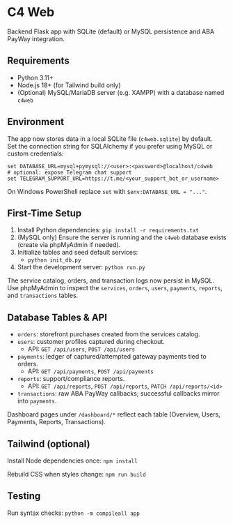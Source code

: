 # C4 Web

Backend Flask app with SQLite (default) or MySQL persistence and ABA PayWay integration.

## Requirements
- Python 3.11+
- Node.js 18+ (for Tailwind build only)
- (Optional) MySQL/MariaDB server (e.g. XAMPP) with a database named `c4web`

## Environment
The app now stores data in a local SQLite file (`c4web.sqlite`) by default.  
Set the connection string for SQLAlchemy if you prefer using MySQL or custom credentials:

```
set DATABASE_URL=mysql+pymysql://<user>:<password>@localhost/c4web
# optional: expose Telegram chat support
set TELEGRAM_SUPPORT_URL=https://t.me/<your_support_bot_or_username>
```

On Windows PowerShell replace `set` with `$env:DATABASE_URL = "..."`.

## First-Time Setup
1. Install Python dependencies: `pip install -r requirements.txt`
2. (MySQL only) Ensure the server is running and the `c4web` database exists (create via phpMyAdmin if needed).
3. Initialize tables and seed default services:
   - `python init_db.py`
4. Start the development server: `python run.py`

The service catalog, orders, and transaction logs now persist in MySQL. Use phpMyAdmin to inspect the `services`, `orders`, `users`, `payments`, `reports`, and `transactions` tables.

## Database Tables & API
- `orders`: storefront purchases created from the services catalog.
- `users`: customer profiles captured during checkout.  
  - API: `GET /api/users`, `POST /api/users`
- `payments`: ledger of captured/attempted gateway payments tied to orders.  
  - API: `GET /api/payments`, `POST /api/payments`
- `reports`: support/compliance reports.  
  - API: `GET /api/reports`, `POST /api/reports`, `PATCH /api/reports/<id>`
- `transactions`: raw ABA PayWay callbacks; successful callbacks mirror into `payments`.

Dashboard pages under `/dashboard/*` reflect each table (Overview, Users, Payments, Reports, Transactions).

## Tailwind (optional)
Install Node dependencies once: `npm install`

Rebuild CSS when styles change: `npm run build`

## Testing
Run syntax checks: `python -m compileall app`
